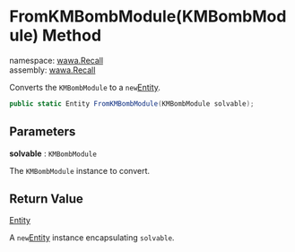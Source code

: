 # FromKMBombModule\(KMBombModule\) Method

namespace: [wawa\.Recall](../../wawa.Recall.md)<br />
assembly: [wawa\.Recall](../../../wawa.Recall.md)

Converts the `KMBombModule` to a `new`[Entity](../../../wawa.Recall/wawa.Recall/Entity.md)\.

```csharp
public static Entity FromKMBombModule(KMBombModule solvable);
```

## Parameters

__solvable__ : `KMBombModule`

The `KMBombModule` instance to convert\.

## Return Value

[Entity](../../../wawa.Recall/wawa.Recall/Entity.md)

A `new`[Entity](../../../wawa.Recall/wawa.Recall/Entity.md) instance encapsulating `solvable`\.

